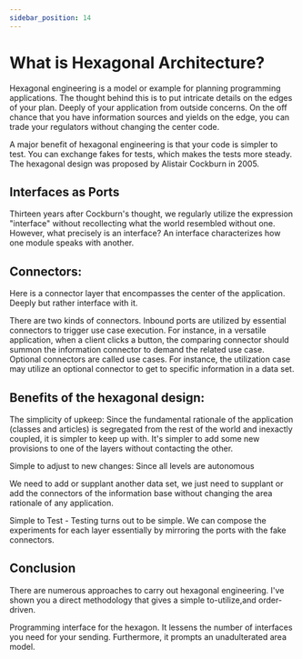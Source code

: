 ```yaml
---
sidebar_position: 14
---
```

# What is Hexagonal Architecture?

Hexagonal engineering is a model or example for planning programming applications. The thought behind this is to put intricate details on the edges of your plan. Deeply of your application from outside concerns. On the off chance that you have information sources and yields on the edge, you can trade your regulators without changing the center code. 

A major benefit of hexagonal engineering is that your code is simpler to test. You can exchange fakes for tests, which makes the tests more steady. The hexagonal design was proposed by Alistair Cockburn in 2005. 

## Interfaces as Ports 

Thirteen years after Cockburn's thought, we regularly utilize the expression "interface" without recollecting what the world resembled without one. However, what precisely is an interface? An interface characterizes how one module speaks with another. 

## Connectors: 

Here is a connector layer that encompasses the center of the application. Deeply but rather interface with it. 

There are two kinds of connectors. Inbound ports are utilized by essential connectors to trigger use case execution. For instance, in a versatile application, when a client clicks a button, the comparing connector should summon the information connector to demand the related use case. Optional connectors are called use cases. For instance, the utilization case may utilize an optional connector to get to specific information in a data set. 

## Benefits of the hexagonal design: 

The simplicity of upkeep: Since the fundamental rationale of the application (classes and articles) is segregated from the rest of the world and inexactly coupled, it is simpler to keep up with. It's simpler to add some new provisions to one of the layers without contacting the other. 

Simple to adjust to new changes: Since all levels are autonomous 

We need to add or supplant another data set, we just need to supplant or add the connectors of the information base without changing the area rationale of any application. 

Simple to Test - Testing turns out to be simple. We can compose the experiments for each layer essentially by mirroring the ports with the fake connectors. 

## Conclusion

There are numerous approaches to carry out hexagonal engineering. I've shown you a direct methodology that gives a simple to-utilize,and order-driven.

Programming interface for the hexagon. It lessens the number of interfaces you need for your sending. Furthermore, it prompts an unadulterated area model.
